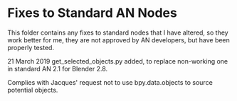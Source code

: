
# Fixes to Standard AN Nodes

This folder contains any fixes to standard nodes that I have altered, so they work better for me, they are not approved by AN developers, but have been properly tested.

21 March 2019 get_selected_objects.py added, to replace non-working one in standard AN 2.1 for Blender 2.8.

Complies with Jacques' request not to use bpy.data.objects to source potential objects.
